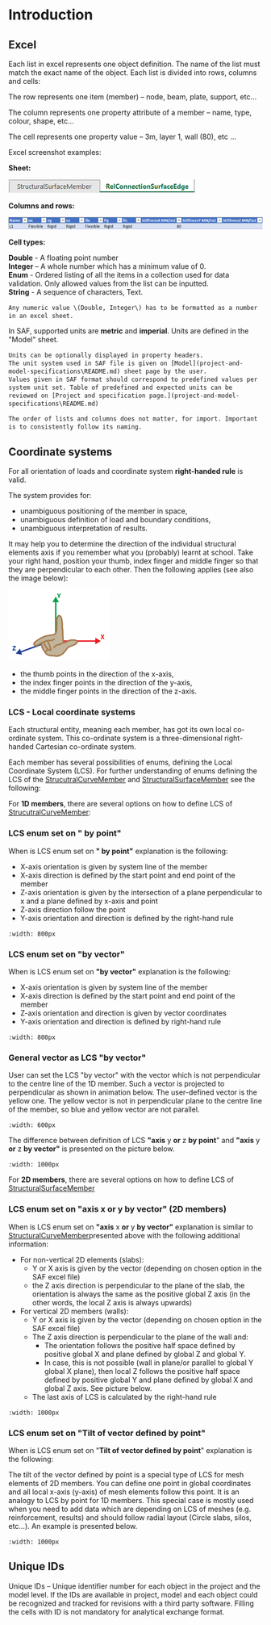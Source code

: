 # Introduction

## Excel

Each list in excel represents one object definition. The name of the list must match the exact name of the object. Each list is divided into rows, columns and cells:

The row represents one item \(member\) – node, beam, plate, support, etc…

The column represents one property attribute of a member – name, type, colour, shape, etc…

The cell represents one property value – 3m, layer 1, wall \(80\), etc …

Excel screenshot examples:

**Sheet:**

![](../.gitbook/assets/3_introduction_sheet.png)

**Columns and rows:**

![](../.gitbook/assets/3_introduction_columnsandrows.png)

**Cell types:**

**Double** - A floating point number  
**Integer** – A whole number which has a minimum value of 0.  
**Enum** - Ordered listing of all the items in a collection used for data validation. Only allowed values from the list can be inputted.  
**String** - A sequence of characters, Text.

```{note}
Any numeric value \(Double, Integer\) has to be formatted as a number in an excel sheet.
```

In SAF, supported units are **metric** and **imperial**. Units are defined in the "Model" sheet.

```{tip}
Units can be optionally displayed in property headers.  
The unit system used in SAF file is given on [Model](project-and-model-specifications\README.md) sheet page by the user.  
Values given in SAF format should correspond to predefined values per system unit set. Table of predefined and expected units can be reviewed on [Project and specification page.](project-and-model-specifications\README.md)
```

```{tip}
The order of lists and columns does not matter, for import. Important is to consistently follow its naming.
```

## **Coordinate systems**

For all orientation of loads and coordinate system **right-handed rule** is valid.

The system provides for:

* unambiguous positioning of the member in space,
* unambiguous definition of load and boundary conditions,
* unambiguous interpretation of results.

It may help you to determine the direction of the individual structural elements axis if you remember what you \(probably\) learnt at school. Take your right hand, position your thumb, index finger and middle finger so that they are perpendicular to each other. Then the following applies \(see also the image below\):

![](../.gitbook/assets/3_introduction_righthand.png)

* the thumb points in the direction of the x-axis,
* the index finger points in the direction of the y-axis,
* the middle finger points in the direction of the z-axis.

### **LCS - Local coordinate systems**

Each structural entity, meaning each member, has got its own local co-ordinate system. This co-ordinate system is a three-dimensional right-handed Cartesian co-ordinate system.

Each member has several possibilities of enums, defining the Local Coordinate System \(LCS\). For further understanding of enums defining the LCS of the [StrucutralCurveMember](../structural-analysis-elements/structuralcurvemember.md) and [StructuralSurfaceMember](../structural-analysis-elements/structuralsurfacemember.md) see the following:

For **1D members**, there are several options on how to define LCS of [StrucutralCurveMember](../structural-analysis-elements/structuralcurvemember.md):

### LCS enum set on **" by point"**

When is LCS enum set on **" by point"** explanation is the following:

* X-axis orientation is given by system line of the member
* X-axis direction is defined by the start point and end point of the member
* Z-axis orientation is given by the intersection of a plane perpendicular to x and a plane defined by x-axis and point
* Z-axis direction follow the point
* Y-axis orientation and direction is defined by the right-hand rule

```{image} ../.gitbook/assets/3_introduction_lcs_by_point.png
:width: 800px
```

### LCS enum set on **"by vector"**

When is LCS enum set on **"by vector"** explanation is the following:

* X-axis orientation is given by system line of the member
* X-axis direction is defined by the start point and end point of the member
* Z-axis orientation and direction is given by vector coordinates
* Y-axis orientation and direction is defined by right-hand rule

```{image} ../.gitbook/assets/3_introduction_lcs_by_vector_v2.png
:width: 800px
```

### General vector as LCS **"by vector"**

User can set the LCS "by vector" with the vector which is not perpendicular to the centre line of the 1D member. Such a vector is projected to perpendicular as shown in animation below. The user-defined vector is the yellow one. The yellow vector is not in perpendicular plane to the centre line of the member, so blue and yellow vector are not parallel.

```{image} ../.gitbook/assets/3_introduction_lcs_by_general_vector.gif
:width: 600px
```

The difference between definition of LCS **"axis** y **or** z **by point**" and **"axis** y **or** z **by vector"** is presented on the picture below.

```{image} ../.gitbook/assets/3_introduction_zbypoint_zbyvector.png
:width: 1000px
```

For **2D members**, there are several options on how to define LCS of [StructuralSurfaceMember](../structural-analysis-elements/structuralsurfacemember.md)

### LCS enum set on **"axis** x **or** y **by vector" \(2D members\)**

When is LCS enum set on **"axis** x **or** y **by vector"** explanation is similar to [StructuralCurveMember](../structural-analysis-elements/structuralcurvemember.md)presented above with the following additional information:

* For non-vertical 2D elements \(slabs\):
  * Y or X axis is given by the vector \(depending on chosen option in the SAF excel file\)
  * the Z axis direction is perpendicular to the plane of the slab, the orientation is always the same as the positive global Z axis \(in the other words, the local Z axis is always upwards\)
* For vertical 2D members \(walls\):
  * Y or X axis is given by the vector \(depending on chosen option in the SAF excel file\)
  * The Z axis direction is perpendicular to the plane of the wall and:
    * The orientation follows the positive half space defined by positive global X and plane defined by global Z and global Y.
    * In case, this is not possible \(wall in plane/or parallel to global Y global X plane\), then local Z follows the positive half space defined by positive global Y and plane defined by global X and global Z axis. See picture below.
  * The last axis of LCS is calculated by the right-hand rule

```{image} ../.gitbook/assets/3_wall_lcs.png
:width: 1000px
```

### LCS enum set on "**Tilt of vector defined by point**"

When is LCS enum set on "**Tilt of vector defined by point**" explanation is the following:

The tilt of the vector defined by point is a special type of LCS for mesh elements of 2D members. You can define one point in global coordinates and all local x-axis \(y-axis\) of mesh elements follow this point. It is an analogy to LCS by point for 1D members. This special case is mostly used when you need to add data which are depending on LCS of meshes \(e.g. reinforcement, results\) and should follow radial layout \(Circle slabs, silos, etc…\). An example is presented below.

```{image} ../.gitbook/assets/3_introduction_tilt_of-vector.png
:width: 1000px
```

## **Unique IDs**

Unique IDs – Unique identifier number for each object in the project and the model level. If the IDs are available in project, model and each object could be recognized and tracked for revisions with a third party software. Filling the cells with ID is not mandatory for analytical exchange format.

